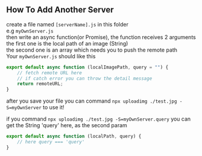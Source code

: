 ## How To Add Another Server

create a file named `[serverName].js` in this folder  
e.g `myOwnServer.js`  
then write an async function(or Promise), the function receives 2 arguments  
the first one is the local path of an image (String)  
the second one is an array which needs you to push the remote path  
Your `myOwnServer.js` should like this

```js
export default async function (localImagePath, query = "") {
    // fetch remote URL here
    // if catch error you can throw the detail message
    return remoteURL;
}
```

after you save your file you can command `npx uploadimg ./test.jpg -S=myOwnServer` to use it!

if you command `npx uploadimg ./test.jpg -S=myOwnServer.query`
you can get the String 'query' here, as the second param

```js
export default async function (localPath, query) {
    // here query === 'query'
}
```
